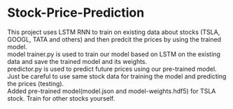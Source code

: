 # Stock-Price-Prediction
This project uses LSTM RNN to train on existing data about stocks (TSLA, GOOGL, TATA and others) and then predcit the prices by using the trained model.                     
model trainer.py is used to train our model based on LSTM on the existing data and save the trained model and its weights.                                            
predictor.py is used to predict future prices using our pre-trained model.                                                                                                           
Just be careful to use same stock data for training the model and predicting the prices (testing).                                                                                 
Added pre-trained model(model.json and model-weights.hdf5) for TSLA stock. Train for other stocks yourself.
